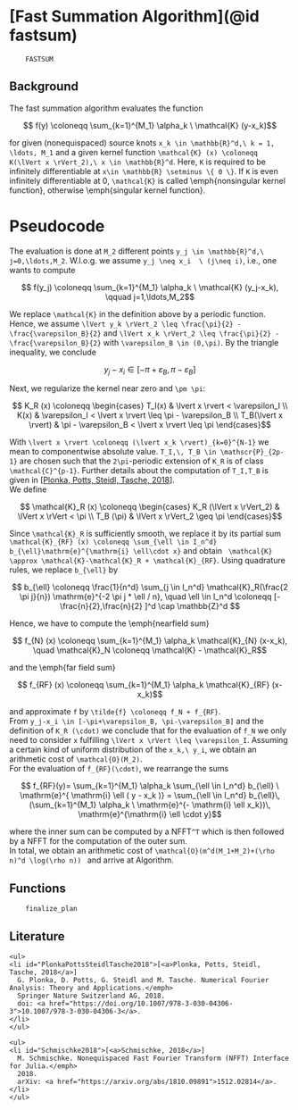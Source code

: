 # [Fast Summation Algorithm](@id fastsum)

```@docs
    FASTSUM
```

## Background

The fast summation algorithm evaluates the function 

```math
    f(y) \coloneqq \sum_{k=1}^{M_1} \alpha_k \ \mathcal{K} (y-x_k)
``` 

for given (nonequispaced) source knots ``x_k \in \mathbb{R}^d,\ k = 1, \ldots, M_1`` and a given kernel function ``\mathcal{K} (x) \coloneqq K(\lVert x \rVert_2),\ x \in \mathbb{R}^d``. Here, ``K`` is required to be infinitely differentiable at ``x\in \mathbb{R} \setminus \{ 0 \}``. If ``K`` is even infinitely differentiable at 0, ``\mathcal{K}`` is called \emph{nonsingular kernel function}, otherwise \emph{singular kernel function}. 

# Pseudocode

The evaluation is done at ``M_2`` different points ``y_j \in \mathbb{R}^d,\ j=0,\ldots,M_2``. W.l.o.g. we assume ``y_j \neq x_i  \ (j\neq i)``, i.e., one wants to compute

```math
    f(y_j) \coloneqq \sum_{k=1}^{M_1} \alpha_k \ \mathcal{K} (y_j-x_k), \qquad j=1,\ldots,M_2
```

We replace ``\mathcal{K}`` in the definition above by a periodic function. Hence, we assume ``\lVert y_k \rVert_2 \leq \frac{\pi}{2} - \frac{\varepsilon_B}{2}`` and ``\lVert x_k \rVert_2 \leq \frac{\pi}{2} - \frac{\varepsilon_B}{2}`` with ``\varepsilon_B \in (0,\pi)``. By the triangle inequality, we conclude 

```math
    y_j-x_i \in [-\pi+\varepsilon_B, \pi-\varepsilon_B]
```
Next, we regularize the kernel near zero and ``\pm \pi``:

```math
    K_R (x) \coloneqq \begin{cases} T_I(x) & \lvert x \rvert < \varepsilon_I \\ K(x) & \varepsilon_I < \lvert x \rvert \leq \pi - \varepsilon_B \\ T_B(\lvert x \rvert) & \pi - \varepsilon_B < \lvert x \rvert \leq \pi \end{cases}
```

With ``\lvert x \rvert \coloneqq (\lvert x_k \rvert)_{k=0}^{N-1}`` we mean to componentwise absolute value. ``T_I,\, T_B \in \mathscr{P}_{2p-1}`` are chosen such that the ``2\pi``-periodic extension of ``K_R`` is of class ``\mathcal{C}^{p-1}``. Further details about the computation of ``T_I,T_B`` is given in [[Plonka, Potts, Steidl, Tasche, 2018](#PlonkaPottsSteidlTasche2018)]. 
\
We define 

```math
    \mathcal{K}_R (x) \coloneqq \begin{cases} K_R (\lVert x \rVert_2) & \lVert x \rVert < \pi \\ T_B (\pi) & \lVert x \rVert_2 \geq \pi \end{cases}
```

Since ``\mathcal{K}_R`` is sufficiently smooth, we replace it by its partial sum  ``\mathcal{K}_{RF} (x) \coloneqq \sum_{\ell \in I_n^d} b_{\ell}\mathrm{e}^{\mathrm{i} \ell\cdot x}`` and obtain `` \mathcal{K} \approx \mathcal{K}-\mathcal{K}_R + \mathcal{K}_{RF}``.  Using quadrature rules, we replace ``b_{\ell}`` by

```math
    b_{\ell} \coloneqq \frac{1}{n^d} \sum_{j \in I_n^d} \mathcal{K}_R(\frac{2 \pi j}{n}) \mathrm{e}^{-2 \pi j * \ell / n}, \quad \ell \in I_n^d \coloneqq [- \frac{n}{2},\frac{n}{2} ]^d \cap \mathbb{Z}^d 
```

Hence, we have to compute the \emph{nearfield sum}

```math
    f_{N} (x) \coloneqq \sum_{k=1}^{M_1} \alpha_k \mathcal{K}_{N} (x-x_k), \quad \mathcal{K}_N \coloneqq \mathcal{K} - \mathcal{K}_R
```

and the \emph{far field sum}

```math
  f_{RF} (x) \coloneqq \sum_{k=1}^{M_1} \alpha_k \mathcal{K}_{RF} (x-x_k)
```

and approximate ``f`` by ``\tilde{f} \coloneqq f_N + f_{RF}``.
\
From ``y_j-x_i \in [-\pi+\varepsilon_B, \pi-\varepsilon_B]`` and the definition of ``K_R (\cdot)`` we conclude that for the evaluation of ``f_N`` we only need to consider  ``x`` fulfilling ``\lVert x \rVert \leq \varepsilon_I``. Assuming a certain kind of uniform distribution of the ``x_k,\ y_i``, we obtain an arithmetic cost of ``\mathcal{O}(M_2)``.
\
For the evaluation of ``f_{RF}(\cdot)``, we rearrange the sums

```math
    f_{RF}(y)= \sum_{k=1}^{M_1} \alpha_k \sum_{\ell \in I_n^d} b_{\ell} \ \mathrm{e}^{ \mathrm{i} \ell ( y - x_k )} = \sum_{\ell \in I_n^d} b_{\ell}\, (\sum_{k=1}^{M_1} \alpha_k \ \mathrm{e}^{- \mathrm{i} \ell x_k})\, \mathrm{e}^{\mathrm{i} \ell \cdot y}
```
where the inner sum can be computed by a NFFT``^T`` which is then followed by a NFFT for the computation of the outer sum. 
\
In total, we obtain an arithmetic cost of ``\mathcal{O}(m^d(M_1+M_2)+(\rho n)^d \log(\rho n)) `` and arrive at Algorithm.

## Functions

```@docs
  	finalize_plan
```

## Literature

```@raw html
<ul>
<li id="PlonkaPottsSteidlTasche2018">[<a>Plonka, Potts, Steidl, Tasche, 2018</a>]
  G. Plonka, D. Potts, G. Steidl and M. Tasche. Numerical Fourier Analysis: Theory and Applications.</emph>
  Springer Nature Switzerland AG, 2018.
  doi: <a href="https://doi.org/10.1007/978-3-030-04306-3">10.1007/978-3-030-04306-3</a>.
</li>
</ul>
```

```@raw html
<ul>
<li id="Schmischke2018">[<a>Schmischke, 2018</a>]
  M. Schmischke. Nonequispaced Fast Fourier Transform (NFFT) Interface for Julia.</emph>
  2018.
  arXiv: <a href="https://arxiv.org/abs/1810.09891">1512.02814</a>.
</li>
</ul>
```
